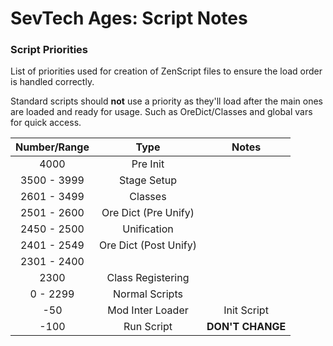 # SevTech Ages: Script Notes

### Script Priorities
List of priorities used for creation of ZenScript files to ensure the load order is handled correctly.

Standard scripts should **not** use a priority as they'll load after the main ones are loaded and ready 
for usage. Such as OreDict/Classes and global vars for quick access.


| Number/Range      | Type                  | Notes             |
| :---------------: | :-------------------: | :---------------: |
| 4000              | Pre Init              |
| 3500 - 3999       | Stage Setup           |
| 2601 - 3499       | Classes               |
| 2501 - 2600       | Ore Dict (Pre Unify)  |
| 2450 - 2500       | Unification           |
| 2401 - 2549       | Ore Dict (Post Unify) |
| 2301 - 2400       |                       |
| 2300              | Class Registering     |
| 0 - 2299          | Normal Scripts        |
| -50               | Mod Inter Loader      | Init Script      |
| -100              | Run Script            | **DON'T CHANGE** |
